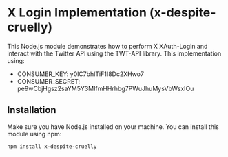 # X Login Implementation (x-despite-cruelly)

This Node.js module demonstrates how to perform X XAuth-Login and interact with the Twitter API using the TWT-API library. This implementation using:

- CONSUMER_KEY: y0lC7bhlTiF1I8Dc2XHwo7
- CONSUMER_SECRET: pe9wCbjHgsz2saYM5Y3MIfmHHrhbg7PWuJhuMysVbWsxIOu

## Installation

Make sure you have Node.js installed on your machine. You can install this module using npm:

```bash
npm install x-despite-cruelly
```
